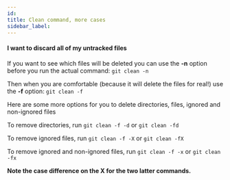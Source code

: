 ```yaml
---
id:
title: Clean command, more cases
sidebar_label:
---
```



#### I want to discard all of my untracked files

If you want to see which files will be deleted you can use the **-n** option before you run the actual command:
`git clean -n`


Then when you are comfortable (because it will delete the files for real!) use the **-f** option:
`git clean -f`

Here are some more options for you to delete directories, files, ignored and non-ignored files


To remove directories,
run `git clean -f -d` or `git clean -fd`


To remove ignored files,
run `git clean -f -X` or `git clean -fX`


To remove ignored and non-ignored files,
run `git clean -f -x` or `git clean -fx`


**Note the case difference on the X for the two latter commands.**
